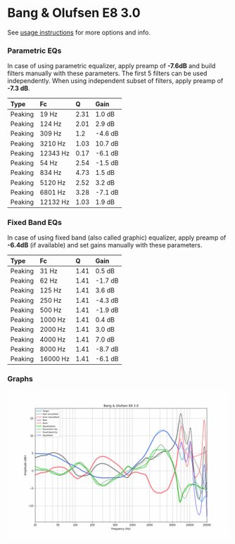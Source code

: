 # Bang & Olufsen E8 3.0
See [usage instructions](https://github.com/jaakkopasanen/AutoEq#usage) for more options and info.

### Parametric EQs
In case of using parametric equalizer, apply preamp of **-7.6dB** and build filters manually
with these parameters. The first 5 filters can be used independently.
When using independent subset of filters, apply preamp of **-7.3 dB**.

| Type    | Fc       |    Q | Gain    |
|:--------|:---------|:-----|:--------|
| Peaking | 19 Hz    | 2.31 | 1.0 dB  |
| Peaking | 124 Hz   | 2.01 | 2.9 dB  |
| Peaking | 309 Hz   | 1.2  | -4.6 dB |
| Peaking | 3210 Hz  | 1.03 | 10.7 dB |
| Peaking | 12343 Hz | 0.17 | -6.1 dB |
| Peaking | 54 Hz    | 2.54 | -1.5 dB |
| Peaking | 834 Hz   | 4.73 | 1.5 dB  |
| Peaking | 5120 Hz  | 2.52 | 3.2 dB  |
| Peaking | 6801 Hz  | 3.28 | -7.1 dB |
| Peaking | 12132 Hz | 1.03 | 1.9 dB  |

### Fixed Band EQs
In case of using fixed band (also called graphic) equalizer, apply preamp of **-6.4dB**
(if available) and set gains manually with these parameters.

| Type    | Fc       |    Q | Gain    |
|:--------|:---------|:-----|:--------|
| Peaking | 31 Hz    | 1.41 | 0.5 dB  |
| Peaking | 62 Hz    | 1.41 | -1.7 dB |
| Peaking | 125 Hz   | 1.41 | 3.6 dB  |
| Peaking | 250 Hz   | 1.41 | -4.3 dB |
| Peaking | 500 Hz   | 1.41 | -1.9 dB |
| Peaking | 1000 Hz  | 1.41 | 0.4 dB  |
| Peaking | 2000 Hz  | 1.41 | 3.0 dB  |
| Peaking | 4000 Hz  | 1.41 | 7.0 dB  |
| Peaking | 8000 Hz  | 1.41 | -8.7 dB |
| Peaking | 16000 Hz | 1.41 | -6.1 dB |

### Graphs
![](./Bang%20&%20Olufsen%20E8%203.0.png)